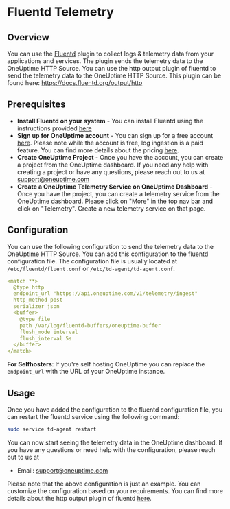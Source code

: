 # Fluentd Telemetry

## Overview

You can use the [Fluentd](https://www.fluentd.org/) plugin to collect logs & telemetry data from your applications and services. The plugin sends the telemetry data to the OneUptime HTTP Source. You can use the http output plugin of fluentd to send the telemetry data to the OneUptime HTTP Source. This plugin can be found here: https://docs.fluentd.org/output/http

## Prerequisites

- **Install Fluentd on your system** - You can install Fluentd using the instructions provided [here](https://docs.fluentd.org/installation)
- **Sign up for OneUptime account** -  You can sign up for a free account [here](https://oneuptime.com). Please note while the account is free, log ingestion is a paid feature. You can find more details about the pricing [here](https://oneuptime.com/pricing).
- **Create OneUptime Project** - Once you have the account, you can create a project from the OneUptime dashboard. If you need any help with creating a project or have any questions, please reach out to us at support@oneuptime.com
- **Create a OneUptime Telemetry Service on OneUptime Dashboard** - Once you have the project, you can create a telemetry service from the OneUptime dashboard. Please click on "More" in the top nav bar and click on "Telemetry". Create a new telemetry service on that page. 


## Configuration

You can use the following configuration to send the telemetry data to the OneUptime HTTP Source. You can add this configuration to the fluentd configuration file. The configuration file is usually located at `/etc/fluentd/fluent.conf` or `/etc/td-agent/td-agent.conf`. 

```yaml
<match **>
  @type http
  endpoint_url "https://api.oneuptime.com/v1/telemetry/ingest"
  http_method post
  serializer json
  <buffer>
    @type file
    path /var/log/fluentd-buffers/oneuptime-buffer
    flush_mode interval
    flush_interval 5s
  </buffer>
</match>
```

**For Selfhosters**: If you're self hosting OneUptime you can replace the `endpoint_url` with the URL of your OneUptime instance.

## Usage

Once you have added the configuration to the fluentd configuration file, you can restart the fluentd service using the following command:

```bash
sudo service td-agent restart
```

You can now start seeing the telemetry data in the OneUptime dashboard. If you have any questions or need help with the configuration, please reach out to us at

- Email: support@oneuptime.com


Please note that the above configuration is just an example. You can customize the configuration based on your requirements. You can find more details about the http output plugin of fluentd [here](https://docs.fluentd.org/output/http).